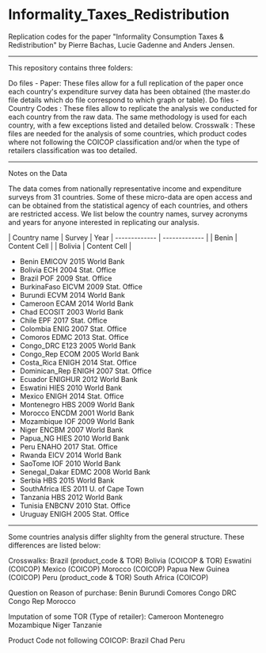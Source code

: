 # Informality_Taxes_Redistribution
Replication codes for the paper "Informality Consumption Taxes &amp; Redistribution"
by Pierre Bachas, Lucie Gadenne and Anders Jensen. 

-----------------------------------------------------------------------------------------------------
This repository contains three folders:

Do files - Paper: These files allow for a full replication of the paper once each country's expenditure survey data has been obtained (the master.do file details which do file correspond to which graph or table).
Do files - Country Codes : These files allow to replicate the analysis we conducted for each country from the raw data. The same methodology is used for each country, with a few exceptions listed and detailed below.
Crosswalk : These files are needed for the analysis of some countries, which product codes where not following the COICOP classification and/or when the type of retailers classification was too detailed.

-----------------------------------------------------------------------------------------------------
Notes on the Data

The data comes from nationally representative income and expenditure surveys from 31 countries. 
Some of these micro-data are open access and can be obtained from the statistical agency of each countries, and others are restricted access. We list below the country names, survey acronyms and years for anyone interested in replicating our analysis. 

| Country name  | Survey        | Year 
| ------------- | ------------- |
| Benin         | Content Cell  |
| Bolivia       | Content Cell  |
   
-  Benin	      EMICOV	2015	World Bank
-  Bolivia	      ECH	    2004	Stat. Office
-  Brazil	      POF	    2009	Stat. Office
-  BurkinaFaso	  EICVM	  2009	Stat. Office
-  Burundi	      ECVM	  2014	World Bank
-  Cameroon	      ECAM	  2014	World Bank
-  Chad	          ECOSIT	2003	World Bank
-  Chile	        EPF	    2017	Stat. Office
-  Colombia	    ENIG	  2007	Stat. Office
-  Comoros	      EDMC	  2013	Stat. Office
-  Congo_DRC	    E123	  2005	World Bank
-  Congo_Rep	    ECOM	  2005	World Bank
-  Costa_Rica	  ENIGH	  2014	Stat. Office
-  Dominican_Rep	ENIGH	  2007	Stat. Office
-  Ecuador	      ENIGHUR	2012	World Bank
-  Eswatini	    HIES	  2010	World Bank
-  Mexico	      ENIGH	  2014	Stat. Office
-  Montenegro	  HBS	    2009	World Bank
-  Morocco	      ENCDM	  2001	World Bank
-  Mozambique	  IOF	    2009	World Bank
-  Niger	        ENCBM	  2007	World Bank
-  Papua_NG	    HIES	  2010	World Bank
-  Peru	        ENAHO	  2017	Stat. Office
-  Rwanda	      EICV	  2014	World Bank
-  SaoTome	      IOF	    2010	World Bank
-  Senegal_Dakar	EDMC	  2008	World Bank
-  Serbia	      HBS	    2015	World Bank
-  SouthAfrica	  IES	    2011	U. of Cape Town
-  Tanzania	    HBS	    2012	World Bank
-  Tunisia	      ENBCNV	2010	Stat. Office
-  Uruguay	      ENIGH	  2005	Stat. Office

-----------------------------------------------------------------------------------------------------
Some countries analysis differ slighlty from the general structure. These differences are listed below:

Crosswalks:
Brazil (product_code & TOR)
Bolivia (COICOP & TOR)
Eswatini (COICOP)
Mexico (COICOP)
Morocco (COICOP)
Papua New Guinea (COICOP)
Peru (product_code & TOR)
South Africa (COICOP)

Question on Reason of purchase:
Benin
Burundi
Comores
Congo DRC
Congo Rep
Morocco

Imputation of some TOR (Type of retailer):
Cameroon
Montenegro
Mozambique
Niger
Tanzanie

Product Code not following COICOP:
Brazil
Chad
Peru
